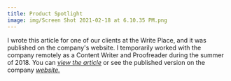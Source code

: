 ```yaml
---
title: Product Spotlight
image: img/Screen Shot 2021-02-18 at 6.10.35 PM.png 
---
```


I wrote this article for one of our clients at the Write Place, and it was published on the company's website. I temporarily worked with the company remotely as a Content Writer and Proofreader during the summer of 2018. You can *<a href="documentsfolder1/PEC Article.pdf" target="_blank">view the article</a>* or see the published version on the company 
*<a href="https://pellaengraving.com/pec-makes-waves-with-new-donor-wall-at-cambridge-sportsplex/" target="_blank">website.</a>*
